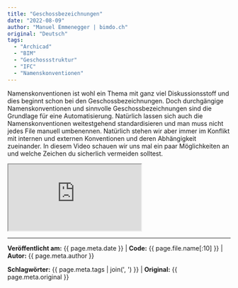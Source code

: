 ```yaml
---
title: "Geschossbezeichnungen"
date: "2022-08-09"
author: "Manuel Emmenegger | bimdo.ch"
original: "Deutsch"
tags: 
  - "Archicad"
  - "BIM"
  - "Geschossstruktur" 
  - "IFC"
  - "Namenskonventionen"
---
```


Namenskonventionen ist wohl ein Thema mit ganz viel Diskussionsstoff und dies beginnt schon bei den Geschossbezeichnungen. Doch durchgängige Namenskonventionen und sinnvolle Geschossbezeichnungen sind die Grundlage für eine Automatisierung. Natürlich lassen sich auch die Namenskonventionen weitestgehend standardisieren und man muss nicht jedes File manuell umbenennen. Natürlich stehen wir aber immer im Konflikt mit internen und externen Konventionen und deren Abhängigkeit zueinander. In diesem Video schauen wir uns mal ein paar Möglichkeiten an und welche Zeichen du sicherlich vermeiden solltest.

<div class="video-container">
  <iframe src="https://www.youtube.com/embed/zvVxTgvqwis?si=1iAh8xzd1GF-R9Rh" 
          allowfullscreen>
  </iframe>
</div>


---
**Veröffentlicht am:** {{ page.meta.date }} | **Code:** {{ page.file.name[:10] }}  | **Autor:** {{ page.meta.author }}

**Schlagwörter:** {{ page.meta.tags | join(', ') }} | **Original:** {{ page.meta.original }}